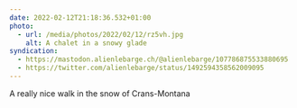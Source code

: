 ```yaml
---
date: 2022-02-12T21:18:36.532+01:00
photo:
  - url: /media/photos/2022/02/12/rz5vh.jpg
    alt: A chalet in a snowy glade
syndication:
  - https://mastodon.alienlebarge.ch/@alienlebarge/107786875533880695
  - https://twitter.com/alienlebarge/status/1492594358562009095
---
```

A really nice walk in the snow of Crans-Montana
